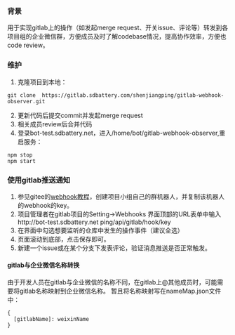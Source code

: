 ### 背景
用于实现gitlab上的操作（如发起merge request、开关issue、评论等）转发到各项目组的企业微信群，方便成员及时了解codebase情况，提高协作效率，方便也code review。

### 维护
1. 克隆项目到本地：
```
git clone  https://gitlab.sdbattery.com/shenjiangping/gitlab-webhook-observer.git
```
2. 更新代码后提交commit并发起merge request
3. 相关成员review后合并代码
4. 登录bot-test.sdbattery.net，进入/home/bot/gitlab-webhook-observer,重启服务：
```
npm stop
npm start
```
### 使用gitlab推送通知
1. 参见gitee的[webhook教程](https://gitee.com/help/articles/4296#article-header0)，创建项目小组自己的群机器人，并复制该机器人的webhook的key。
2. 项目管理者在gitlab项目的Setting->Webhooks 界面顶部的URL表单中输入http://bot-test.sdbattery.net ping/api/gitlab/hook/key
3. 在界面中勾选想要监听的仓库中发生的操作事件（建议全选）
4. 页面滚动到底部，点击保存即可。
5. 新建一个issue或在某个分支下发表评论，验证消息推送是否正常触发。

#### gitlab与企业微信名称转换
由于开发人员在gitlab与企业微信的名称不同，在gitlab上@其他成员时，可能需要将gitlab名称映射到企业微信名称。
暂且将名称映射写在nameMap.json文件中：
```
{
  [gitlabName]: weixinName
}
```
